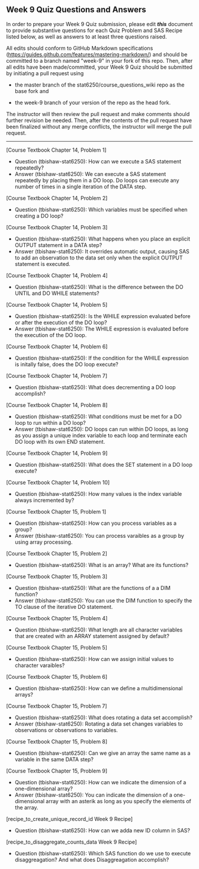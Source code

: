 ## Week 9 Quiz Questions and Answers

In order to prepare your Week 9 Quiz submission, please edit ***this*** document to provide substantive questions for each Quiz Problem and SAS Recipe listed below, as well as answers to at least three questions raised.

All edits should conform to GitHub Markdown specifications (https://guides.github.com/features/mastering-markdown/) and should be committed to a branch named "week-9" in your fork of this repo. Then, after all edits have been made/committed, your Week 9 Quiz should be submitted by initiating a pull request using

- the master branch of the stat6250/course_questions_wiki repo as the base fork and

- the week-9 branch of your version of the repo as the head fork.

The instructor will then review the pull request and make comments should further revision be needed. Then, after the contents of the pull request have been finalized without any merge conflicts, the instructor will merge the pull request.

********************************************************************************



[Course Textbook Chapter 14, Problem 1]
- Question (tbishaw-stat6250): How can we execute a SAS statement repeatedly?     
- Answer (tbishaw-stat6250): We can execute a SAS statement repeatedly by placing them in a DO loop. Do loops can execute any number of times in a single iteration of the DATA step.  



[Course Textbook Chapter 14, Problem 2]
- Question (tbishaw-stat6250): Which variables must be specified when creating a DO loop?



[Course Textbook Chapter 14, Problem 3]
- Question (tbishaw-stat6250): What happens when you place an explicit OUTPUT statement in a DATA step?
- Answer (tbishaw-stat6250): It overrides automatic output, causing SAS to add an observation to the data set only when the explicit OUTPUT statement is executed.



[Course Textbook Chapter 14, Problem 4]
- Question (tbishaw-stat6250): What is the difference between the DO UNTIL and DO WHILE statements? 



[Course Textbook Chapter 14, Problem 5]
- Question (tbishaw-stat6250): Is the WHILE expression evaluated before or after the execution of the DO loop?
- Answer (tbishaw-stat6250): The WHILE expression is evaluated before the execution of the DO loop. 



[Course Textbook Chapter 14, Problem 6]
- Question (tbishaw-stat6250): If the condition for the WHILE expression is initally false, does the DO loop execute?



[Course Textbook Chapter 14, Problem 7]
- Question (tbishaw-stat6250): What does decrementing a DO loop accomplish? 



[Course Textbook Chapter 14, Problem 8]
- Question (tbishaw-stat6250): What conditions must be met for a DO loop to run within a DO loop?
- Answer (tbishaw-stat6250): DO loops can run within DO loops, as long as you assign a unique index variable to each loop and terminate each DO loop with its own END statement.



[Course Textbook Chapter 14, Problem 9]
- Question (tbishaw-stat6250): What does the SET statement in a DO loop execute? 



[Course Textbook Chapter 14, Problem 10]
- Question (tbishaw-stat6250): How many values is the index variable always incremented by?



[Course Textbook Chapter 15, Problem 1]
- Question (tbishaw-stat6250): How can you process variables as a group?
- Answer (tbishaw-stat6250): You can process varaibles as a group by using array processing.



[Course Textbook Chapter 15, Problem 2]
- Question (tbishaw-stat6250): What is an array? What are its functions?



[Course Textbook Chapter 15, Problem 3]
- Question (tbishaw-stat6250): What are the functions of a a DIM function? 
- Answer (tbishaw-stat6250): You can use the DIM function to specify the TO clause of the iterative DO statement.



[Course Textbook Chapter 15, Problem 4]
- Question (tbishaw-stat6250): What length are all character variables that are created with an ARRAY statement assigned by default?  



[Course Textbook Chapter 15, Problem 5]
- Question (tbishaw-stat6250): How can we assign initial values to character varaibles?  



[Course Textbook Chapter 15, Problem 6]
- Question (tbishaw-stat6250): How can we define a multidimensional arrays? 



[Course Textbook Chapter 15, Problem 7]
- Question (tbishaw-stat6250): What does rotating a data set accomplish?
- Answer (tbishaw-stat6250): Rotating a data set changes variables to observations or observations to variables. 



[Course Textbook Chapter 15, Problem 8]
- Question (tbishaw-stat6250): Can we give an array the same name as a variable in the same DATA step? 



[Course Textbook Chapter 15, Problem 9]
- Question (tbishaw-stat6250): How can we indicate the dimension of a one-dimensional array?
- Answer (tbishaw-stat6250): You can indicate the dimension of a one-dimensional array with an asterik as long as you specify the elements of the array.



[recipe_to_create_unique_record_id Week 9 Recipe]
- Question (tbishaw-stat6250): How can we adda new ID column in SAS? 



[recipe_to_disaggregate_counts_data Week 9 Recipe]
- Question (tbishaw-stat6250): Which SAS function do we use to execute disaggreagation? And what does Disaggreagation accomplish?  


